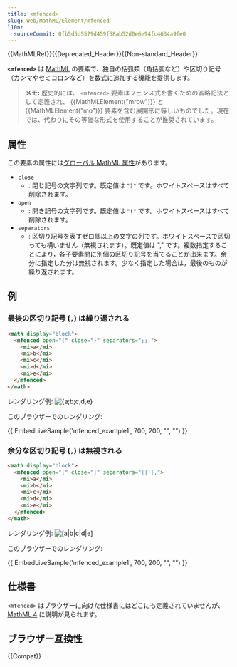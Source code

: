 ```yaml
---
title: <mfenced>
slug: Web/MathML/Element/mfenced
l10n:
  sourceCommit: 0fb5d5d5579d459f58ab52d0e6e94fc4634a9fe0
---
```


{{MathMLRef}}{{Deprecated_Header}}{{Non-standard_Header}}

**`<mfenced>`** は [MathML](/ja/docs/Web/MathML) の要素で、独自の括弧類（角括弧など）や区切り記号（カンマやセミコロンなど）を数式に追加する機能を提供します。

> **メモ:** 歴史的には、 `<mfenced>` 要素はフェンス式を書くための省略記法として定義され、 {{MathMLElement("mrow")}} と {{MathMLElement("mo")}} 要素を含む展開形に等しいものでした。現在では、代わりにその等価な形式を使用することが推奨されています。

## 属性

この要素の属性には[グローバル MathML 属性](/ja/docs/Web/MathML/Global_attributes)があります。

- `close`
  - : 閉じ記号の文字列です。既定値は `")"` です。ホワイトスペースはすべて削除されます。
- `open`
  - : 開き記号の文字列です。既定値は `"("` です。ホワイトスペースはすべて削除されます。
- `separators`
  - : 区切り記号を表すゼロ個以上の文字の列です。ホワイトスペースで区切っても構いません（無視されます）。既定値は "," です。複数指定することにより，各子要素間に別個の区切り記号を当てることが出来ます。余分に指定した分は無視されます。少なく指定した場合は，最後のものが繰り返されます。

## 例

### 最後の区切り記号 (`,`) は繰り返される

```html
<math display="block">
  <mfenced open="{" close="}" separators=";;,">
    <mi>a</mi>
    <mi>b</mi>
    <mi>c</mi>
    <mi>d</mi>
    <mi>e</mi>
  </mfenced>
</math>
```

レンダリング例: ![{a;b;c,d,e}](mfenced01.png)

このブラウザーでのレンダリング:

{{ EmbedLiveSample('mfenced_example1', 700, 200, "", "") }}

### 余分な区切り記号 (`,`) は無視される

```html
<math display="block">
  <mfenced open="[" close="]" separators="||||,">
    <mi>a</mi>
    <mi>b</mi>
    <mi>c</mi>
    <mi>d</mi>
    <mi>e</mi>
  </mfenced>
</math>
```

レンダリング例: ![[a|b|c|d|e]](mfenced02.png)

このブラウザーでのレンダリング:

{{ EmbedLiveSample('mfenced_example1', 700, 200, "", "") }}

## 仕様書

`<mfenced>` はブラウザーに向けた仕様書にはどこにも定義されていませんが、 [MathML 4](https://w3c.github.io/mathml/#presm_mfenced) に説明が見られます。

## ブラウザー互換性

{{Compat}}
